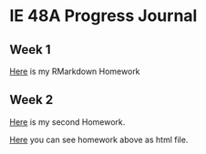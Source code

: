 # IE 48A Progress Journal

## Week 1
[Here](Homeworks/HW1-Abdullah.html) is my RMarkdown Homework

## Week 2
[Here](Homeworks/Homework_Electricity.Rmd) is my second Homework.

[Here](http://rpubs.com/abdllhyldz/Homework2) you can see homework above as html file.

